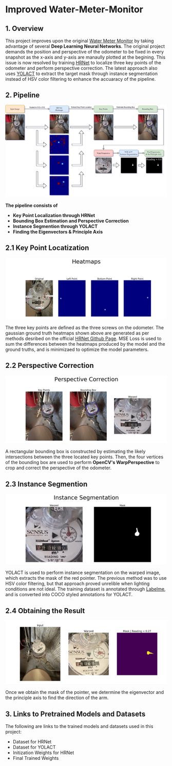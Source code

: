 Improved Water-Meter-Monitor
===================
## 1. Overview
This project improves upon the original [Water Meter Monitor](https://github.com/Tom2096/Water-Meter-Monitor) by taking advantage of several **Deep Learning Neural Networks**. The original project demands the position and perspective of the odometer to be fixed in every snapshot as the x-axis and y-axis are manaully plotted at the begining. This issue is now resolved by training [HRNet](https://github.com/leoxiaobin/deep-high-resolution-net.pytorch) to localize three key points of the odometer and perform perspective correction. The latest approach also uses [YOLACT](https://github.com/dbolya/yolact) to extract the target mask through instance segmentation instead of HSV color filtering to enhance the accuaracy of the pipeline.

## 2. Pipeline

![Pipeline](diagrams/pipeline.png)

**The pipeline consists of**
- **Key Point Localization through HRNet**
- **Bounding Box Estimation and Perspective Correction**
- **Instance Segmention through YOLACT**
- **Finding the Eigenvectors & Principle Axis**

## 2.1 Key Point Locatization ##

![Heatmaps](diagrams/heatmaps.jpg)

The three key points are defined as the three screws on the odometer. The gaussian ground truth heatmaps shown above are generated as per methods desribed on the official [HRNet Github Page](https://github.com/leoxiaobin/deep-high-resolution-net.pytorch). MSE Loss is used to sum the differences between the heatmaps produced by the model and the ground truths, and is minimizaed to optimize the model parameters.   

## 2.2 Perspective Correction ##

![Perspective](diagrams/perspective.jpg)

A rectangular bounding box is constructed by estimating the likely intersections between the three located key points. Then, the four vertices of the bounding box are used to perform **OpenCV's WarpPerspective** to crop and correct the perspective of the odometer. 

## 2.3 Instance Segmention ##

![InsSeg](diagrams/instSeg.jpg)

YOLACT is used to perform instance segmentation on the warped image, which extracts the mask of the red pointer. The previous method was to use HSV color filtering, but that approach proved unrelible when lighting conditions are not ideal. The training dataset is annotated through [Labelme](https://github.com/wkentaro/labelme), and is converted into COCO styled annotations for YOLACT.

## 2.4 Obtaining the Result ##

![InsSeg](diagrams/result_2.jpg)

Once we obtain the mask of the pointer, we determine the eigenvector and the principle axis to find the direction of the arm. 

## 3. Links to Pretrained Models and Datasets ##

The following are links to the trained models and datasets used in this project:
- Dataset for HRNet
- Dataset for YOLACT
- Initization Weights for HRNet
- Final Trained Weights 

